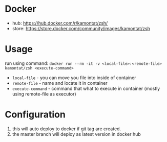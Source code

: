 # Docker 
- hub: https://hub.docker.com/r/kamontat/zsh/
- store: https://store.docker.com/community/images/kamontat/zsh

# Usage
run using command: `docker run --rm -it -v <local-file>:<remote-file> kamontat/zsh <execute-command>`
- `local-file` - you can move you file into inside of container
- `remote-file` - name and locate it in container
- `execute-command` - command that what to execute in container (mostly using remote-file as executor)

# Configuration
1. this will auto deploy to docker if git tag are created.
2. the master branch will deploy as latest version in docker hub
